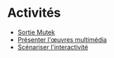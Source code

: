 # Activités

<!-- generateSubNav -->

* [Sortie Mutek ](/activites/0_sortie_mutek/README.md)
* [Présenter l'œuvres multimédia](/activites/1_corpus_multimedia/README.md)
* [Scénariser l'interactivité](/activites/2_scenariser/README.md)

